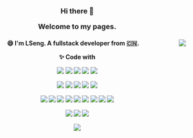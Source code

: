 <div align="center">
  <h3>Hi there 👋
    <p>Welcome to my pages.</p>
    <h4>
    
  <a herf="#">
    <img align="right" src="https://github-readme-stats.vercel.app/api?username=MociLSeng&show_icons=true" />
  </a>
      
  😄 I'm LSeng. A fullstack developer from 🇨🇳.
      
  ✨ Code with
    
  <div style="width:50%; margin-bottom:0">
      
  [![](https://img.shields.io/badge/Java-E6882E?logo=java&logoColor=fff)](https://www.java.com/zh-CN/)
  ![](https://img.shields.io/badge/C++-00599C?logo=C++&logoColor=white)
  ![](https://img.shields.io/badge/HTML5-E34F26?logo=html5&logoColor=white)
  ![](https://img.shields.io/badge/JavaScript-F7DF1E?logo=javascript&logoColor=white)
  ![](https://img.shields.io/badge/NodeJS-339933?logo=node.js&logoColor=white)
     
  [![](https://img.shields.io/badge/Linux-FCC624?logo=linux&logoColor=white)](https://www.linuxfoundation.org/)
  [![](https://img.shields.io/badge/Git-F05032?logo=git&logoColor=white)](https://git-scm.com/)
  [![](https://img.shields.io/badge/MySQL-4479A1?logo=MySQL&logoColor=white)](https://www.mysql.com/)
  [![](https://img.shields.io/badge/MongoDB-47A248?logo=MongoDB&logoColor=white)](https://mongodb.org/)
  [![](https://img.shields.io/badge/Redis-DC382D?logo=redis&logoColor=white)](https://redis.io/)
      
  [![](https://img.shields.io/badge/Android-3DDC84?logo=Android&logoColor=white)](https://www.android.com)
  [![](https://img.shields.io/badge/GitHub-181717?logo=GitHub&logoColor=white)](https://github.com/)
  [![](https://img.shields.io/badge/OpenGL-5586A4?logo=opengl&logoColor=white)](https://opengl.org/)
  [![](https://img.shields.io/badge/OpenCV-5C3EE8?logo=opencv&logoColor=white)](https://opencv.org/)
  [![](https://img.shields.io/badge/TensorFlow-FF6F00?logo=tensorflow&logoColor=white)](https://www.tensorflow.org/)
  [![](https://img.shields.io/badge/Arduino-00979D?logo=Arduino&logoColor=white)](https://www.arduino.cc/)
  [![](https://img.shields.io/badge/RaspberryPi-A22846?logo=Raspberry-Pi&logoColor=white)](https://www.raspberrypi.org/)
  [![](https://img.shields.io/badge/OpenHarmony-gray?logo=Osano&logoColor=white)](https://developer.harmonyos.com/)
  [![](https://img.shields.io/badge/Huawei-FF0000?logo=Huawei&logoColor=white)](https://www.huawei.com/)

  [![](https://img.shields.io/badge/IDE-IntelliJ%20IDEA-000000?style=flat-square&logo=IntelliJ-IDEA&logoColor=ffffff)](https://www.jetbrains.com/idea/)
  [![](https://img.shields.io/badge/IDE-CLion-000000?style=flat-square&logo=CLion&logoColor=ffffff)](https://www.jetbrains.com/clion/)
  [![](https://img.shields.io/badge/IDE-Android%20Studio-3DDC84?style=flat-square&logo=Android-Studio&logoColor=ffffff)](https://developer.android.google.cn/studio)
      
  [![](https://img.shields.io/badge/BugsMaker-F58025?logo=stackoverflow&logoColor=white)](https://stackoverflow.com)

  </div>

</div>
